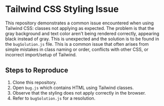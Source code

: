 # Tailwind CSS Styling Issue

This repository demonstrates a common issue encountered when using Tailwind CSS: classes not applying as expected.  The problem is that the gray background and text color aren't being rendered correctly, appearing black instead of gray.  This is unexpected and the solution is to be found in the `bugSolution.js` file. This is a common issue that often arises from simple mistakes in class naming or order, conflicts with other CSS, or incorrect import/setup of Tailwind.

## Steps to Reproduce

1.  Clone this repository.
2.  Open `bug.js` which contains HTML using Tailwind classes.
3.  Observe that the styling does not apply correctly in the browser.
4.  Refer to `bugSolution.js` for a resolution.
